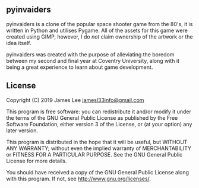 pyinvaiders
-----------
pyinvaiders is a clone of the popular space shooter game from the 80's, it is
written in Python and utilises Pygame. All of the assets for this game were
created using GIMP, however, I do *not* claim ownership of the artwork or the
idea itself.

pyinvaiders was created with the purpose of alleviating the boredom between
my second and final year at Coventry University, along with it being a great
experience to learn about game development.

License
-------
Copyright (C) 2019 James Lee <jamesl33info@gmail.com>

This program is free software: you can redistribute it and/or modify
it under the terms of the GNU General Public License as published by
the Free Software Foundation, either version 3 of the License, or
(at your option) any later version.

This program is distributed in the hope that it will be useful,
but WITHOUT ANY WARRANTY; without even the implied warranty of
MERCHANTABILITY or FITNESS FOR A PARTICULAR PURPOSE.  See the
GNU General Public License for more details.

You should have received a copy of the GNU General Public License
along with this program.  If not, see <http://www.gnu.org/licenses/>.
